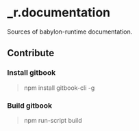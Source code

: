 # _r.documentation
Sources of babylon-runtime documentation.

## Contribute

### Install gitbook
> npm install gitbook-cli -g

### Build gitbook
> npm run-script build
